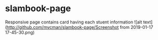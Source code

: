 # slambook-page
Responsive page contains card having each stuent information
![alt text](http://github.com/mvcman/slambook-page/Screenshot from 2019-01-17 17-45-30.png)
